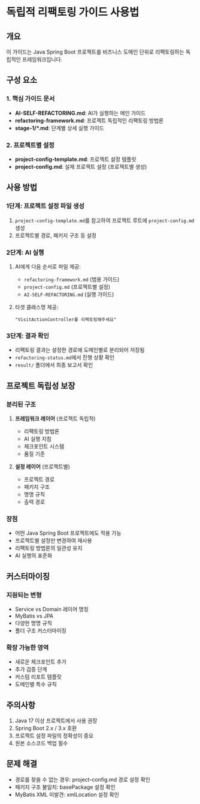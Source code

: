 # 독립적 리팩토링 가이드 사용법

## 개요
이 가이드는 Java Spring Boot 프로젝트를 비즈니스 도메인 단위로 리팩토링하는 독립적인 프레임워크입니다.

## 구성 요소

### 1. 핵심 가이드 문서
- **AI-SELF-REFACTORING.md**: AI가 실행하는 메인 가이드
- **refactoring-framework.md**: 프로젝트 독립적인 리팩토링 방법론
- **stage-1/*.md**: 단계별 상세 실행 가이드

### 2. 프로젝트별 설정
- **project-config-template.md**: 프로젝트 설정 템플릿
- **project-config.md**: 실제 프로젝트 설정 (프로젝트별 생성)

## 사용 방법

### 1단계: 프로젝트 설정 파일 생성
1. `project-config-template.md`를 참고하여 프로젝트 루트에 `project-config.md` 생성
2. 프로젝트별 경로, 패키지 구조 등 설정

### 2단계: AI 실행
1. AI에게 다음 순서로 파일 제공:
   - `refactoring-framework.md` (범용 가이드)
   - `project-config.md` (프로젝트별 설정)
   - `AI-SELF-REFACTORING.md` (실행 가이드)

2. 타겟 클래스명 제공:
   ```
   "VisitActionController를 리팩토링해주세요"
   ```

### 3단계: 결과 확인
- 리팩토링 결과는 설정한 경로에 도메인별로 분리되어 저장됨
- `refactoring-status.md`에서 진행 상황 확인
- `result/` 폴더에서 최종 보고서 확인

## 프로젝트 독립성 보장

### 분리된 구조
1. **프레임워크 레이어** (프로젝트 독립적)
   - 리팩토링 방법론
   - AI 실행 지침
   - 체크포인트 시스템
   - 품질 기준

2. **설정 레이어** (프로젝트별)
   - 프로젝트 경로
   - 패키지 구조
   - 명명 규칙
   - 출력 경로

### 장점
- 어떤 Java Spring Boot 프로젝트에도 적용 가능
- 프로젝트별 설정만 변경하여 재사용
- 리팩토링 방법론의 일관성 유지
- AI 실행의 표준화

## 커스터마이징

### 지원되는 변형
- Service vs Domain 레이어 명칭
- MyBatis vs JPA
- 다양한 명명 규칙
- 폴더 구조 커스터마이징

### 확장 가능한 영역
- 새로운 체크포인트 추가
- 추가 검증 단계
- 커스텀 리포트 템플릿
- 도메인별 특수 규칙

## 주의사항
1. Java 17 이상 프로젝트에서 사용 권장
2. Spring Boot 2.x / 3.x 호환
3. 프로젝트 설정 파일의 정확성이 중요
4. 원본 소스코드 백업 필수

## 문제 해결
- 경로를 찾을 수 없는 경우: project-config.md 경로 설정 확인
- 패키지 구조 불일치: basePackage 설정 확인
- MyBatis XML 미발견: xmlLocation 설정 확인